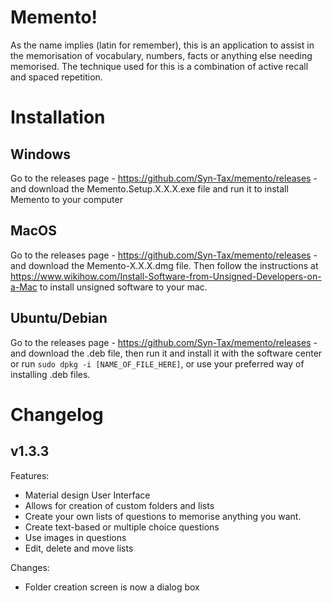 # Memento!

As the name implies (latin for remember), this is an application to assist in the memorisation of vocabulary, numbers, facts or anything else needing memorised. The technique used for this is a combination of active recall and spaced repetition.

# Installation

## Windows

Go to the releases page - https://github.com/Syn-Tax/memento/releases - and download the Memento.Setup.X.X.X.exe file and run it to install Memento to your computer

## MacOS

Go to the releases page - https://github.com/Syn-Tax/memento/releases - and download the Memento-X.X.X.dmg file. Then follow the instructions at https://www.wikihow.com/Install-Software-from-Unsigned-Developers-on-a-Mac to install unsigned software to your mac.

## Ubuntu/Debian

Go to the releases page - https://github.com/Syn-Tax/memento/releases - and download the .deb file, then run it and install it with the software center or run `sudo dpkg -i [NAME_OF_FILE_HERE]`, or use your preferred way of installing .deb files.

# Changelog

## v1.3.3

Features:

- Material design User Interface
- Allows for creation of custom folders and lists
- Create your own lists of questions to memorise anything you want.
- Create text-based or multiple choice questions
- Use images in questions
- Edit, delete and move lists

Changes:

- Folder creation screen is now a dialog box
